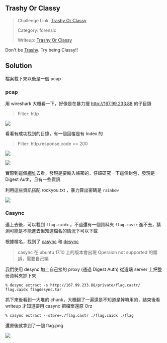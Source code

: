 ## Trashy Or Classy

> Challenge Link: [Trashy Or Classy](https://asisctf.com/challenges/)
>
> Category: forensic
>
> Writeup: [Trashy Or Classy](https://github.com/frozenkp/CTF/tree/master/2018/ASIS_CTF_qual/forensic/Trashy_Or_Classy)

Don't be [Trashy](https://asisctf.com/tasks/Trashy_Or_Classy_1afb5f5911a97860e181722b55dae50bb765285cd8dcbb38837d1a1094e53444). Try being Classy!!

## Solution

檔案載下來以後是一個 pcap

### pcap

用 wireshark 大概看一下，好像是在暴力搜 http://167.99.233.88 的子目錄

> Filter: http

![](https://i.imgur.com/iJHHeVn.png)

看看有成功找到的目錄，有一個回覆是有 Index 的

> Filter: http.response.code == 200

![](https://i.imgur.com/zCbt4kn.png)

![](https://i.imgur.com/4Mcvqzz.png)

實際到這個[網址](http://167.99.233.88/private/)去看，發現是要輸入帳密的，仔細研究一下這個封包，發現是 Digest Auth，且有一些資訊

利用這些資訊搭配 rockyou.txt ，暴力算出密碼是 `rainbow`

![](https://i.imgur.com/B8Sj616.png)

### Casync

連上去後，可以載到 `flag.caidx` ，不過還有一個資料夾 `flag.castr` 進不去，猜測可能是不能進去但知道檔名的情況下可以下載

根據檔名，找到了 [casync](https://github.com/systemd/casync) 和 [desync](https://github.com/folbricht/desync) 

> casync 在 ubuntu 17.10 上的版本會出現 Operaion not supported 的錯誤，需要自己編

我們使用 desync 加上自己接的 proxy (通過 Digest Auth) 從遠端 server 上把整份資料夾抓下來

```
% desync extract -s http://167.99.233.88/private/flag.castr/ flag.caidx flagdesync.tar
```

抓下來後看到一大堆的 chunk，大概翻了一遍還是不知道是幹嘛用的，結束後看 writeup 才知道要用 casync 把檔案還原 Orz

```
% casync extract --store=./flag.castr ./flag.caidx ./flag
```

還原後就拿到了一個 flag.png

![](https://i.imgur.com/SdPfcyH.png)